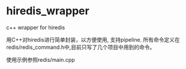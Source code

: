 # hiredis_wrapper
c++ wrapper for hiredis

用C++对hiredis进行简单封装，以方便使用, 支持pipeline.
所有命令定义在redis/redis_command.h中,目前只写了几个项目中用到的命令。

使用示例参照redis/main.cpp



